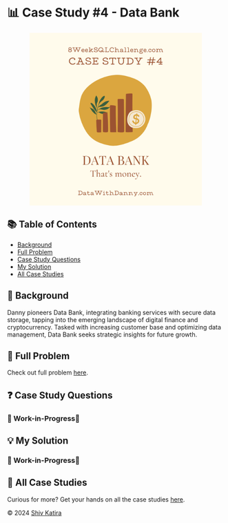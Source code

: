 # 📊 Case Study #4 - Data Bank
<p align="center">
<img src="../img/4.png" align="center" width="400" height="400" >

## 📚 Table of Contents
* [Background](#📌-background)
* [Full Problem](#🧩-full-problem)
* [Case Study Questions](#❓-case-study-questions)
* [My Solution](#💡-my-solution)
* [All Case Studies](#🏡-all-case-studies)

## 📌 Background

Danny pioneers Data Bank, integrating banking services with secure data storage, tapping into the emerging landscape of digital finance and cryptocurrency. Tasked with increasing customer base and optimizing data management, Data Bank seeks strategic insights for future growth.

## 🧩 Full Problem

Check out full problem [here](https://8weeksqlchallenge.com/case-study-4/).

## ❓ Case Study Questions

### 🚧 Work-in-Progress🚧

## 💡 My Solution

### 🚧 Work-in-Progress🚧

## 🏡 All Case Studies

Curious for more? Get your hands on all the case studies [here](../README.md).

© 2024 [Shiv Katira](https://github.com/shivkatira)